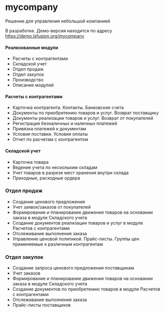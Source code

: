 # mycompany
Решение для управления небольшой компанией

В разработке. Демо-версия находится по адресу https://demo.lsfusion.org/mycompany

#### Реализованные модули

* Расчеты с контрагентами
* Складской учет
* Отдел продаж
* Отдел закупок
* Производство
* Описание модулей

#### Расчеты с контрагентами

* Карточка контрагента. Контакты. Банковские счета
* Документы по приобретению товаров и услуг. Возврат поставщику
* Документы реализации товаров и услуг. Возврат от покупателей
* Регистрация безналичных и наличных платежей
* Привязка платежей к документам
* Условия поставки. Условия оплаты
* Отчет по расчетам с контрагентом

#### Складской учет

* Карточка товара
* Ведение учета по нескольким складам
* Учет товаров в разрезе мест хранения внутри склада
* Приходные, расходные ордера

### Отдел продаж

* Создание ценового предложения
* Учет заявок/заказов от покупателей
* Формирование и планирование движения товаров на основании заказа в модуле Складского учета
* Создание документов реализации товаров и услуг в модуле Расчетов с контрагентами
* Отслеживание выполнения заказа
* Управление ценовой политикой. Прайс-листы. Группы цен применяемые к различным контрагентам

### Отдел закупок

* Создание запроса ценового предложения поставщикам
* Учет заказов
* Формирование и планирование движения товаров на основании заказа в модуле Складского учета
* Создание документов по приобретению товаров в модуле Расчетов с контрагентами
* Отслеживание выполнения заказа
* Прайс-листы поставщиков